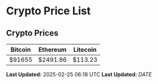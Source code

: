 # Crypto Price List

## Crypto Prices
| Bitcoin | Ethereum | Litecoin |
| ------- | -------- | -------- |
| $91655 | $2491.86 | $113.23 |
**Last Updated:** 2025-02-25 06:18 UTC
**Last Updated:** $DATE$

